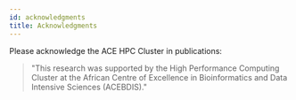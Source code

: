 ```yaml
---
id: acknowledgments
title: Acknowledgments
---
```


Please acknowledge the ACE HPC Cluster in publications:

> "This research was supported by the High Performance Computing Cluster at the African Centre of Excellence in Bioinformatics and Data Intensive Sciences (ACEBDIS)."